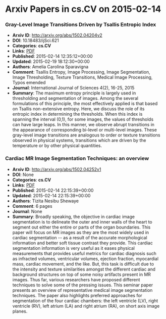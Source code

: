 # Arxiv Papers in cs.CV on 2015-02-14
### Gray-Level Image Transitions Driven by Tsallis Entropic Index
- **Arxiv ID**: http://arxiv.org/abs/1502.04204v2
- **DOI**: 10.18483/ijSci.621
- **Categories**: **cs.CV**
- **Links**: [PDF](http://arxiv.org/pdf/1502.04204v2)
- **Published**: 2015-02-14 12:35:12+00:00
- **Updated**: 2015-02-19 18:12:30+00:00
- **Authors**: Amelia Carolina Sparavigna
- **Comment**: Tsallis Entropy, Image Processing, Image Segmentation, Image
  Thresholding, Texture Transitions, Medical Image Processing, Typos emended
- **Journal**: International Journal of Sciences 4(2), 16-25, 2015
- **Summary**: The maximum entropy principle is largely used in thresholding and segmentation of images. Among the several formulations of this principle, the most effectively applied is that based on Tsallis non-extensive entropy. Here, we discuss the role of its entropic index in determining the thresholds. When this index is spanning the interval (0,1), for some images, the values of thresholds can have large leaps. In this manner, we observe abrupt transitions in the appearance of corresponding bi-level or multi-level images. These gray-level image transitions are analogous to order or texture transitions observed in physical systems, transitions which are driven by the temperature or by other physical quantities.



### Cardiac MR Image Segmentation Techniques: an overview
- **Arxiv ID**: http://arxiv.org/abs/1502.04252v1
- **DOI**: None
- **Categories**: **cs.CV**
- **Links**: [PDF](http://arxiv.org/pdf/1502.04252v1)
- **Published**: 2015-02-14 22:15:39+00:00
- **Updated**: 2015-02-14 22:15:39+00:00
- **Authors**: Tizita Nesibu Shewaye
- **Comment**: 6 pages
- **Journal**: None
- **Summary**: Broadly speaking, the objective in cardiac image segmentation is to delineate the outer and inner walls of the heart to segment out either the entire or parts of the organ boundaries. This paper will focus on MR images as they are the most widely used in cardiac segmentation -- as a result of the accurate morphological information and better soft tissue contrast they provide. This cardiac segmentation information is very useful as it eases physical measurements that provides useful metrics for cardiac diagnosis such as infracted volumes, ventricular volumes, ejection fraction, myocardial mass, cardiac movement, and the like. But, this task is difficult due to the intensity and texture similarities amongst the different cardiac and background structures on top of some noisy artifacts present in MR images. Thus far, various researchers have proposed different techniques to solve some of the pressing issues. This seminar paper presents an overview of representative medical image segmentation techniques. The paper also highlights preferred approaches for segmentation of the four cardiac chambers: the left ventricle (LV), right ventricle (RV), left atrium (LA) and right atrium (RA), on short axis image planes.



